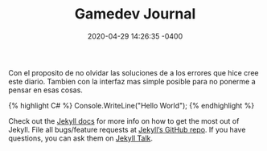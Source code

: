 ﻿---
layout: post
title:  "Gamedev Journal"
date:   2020-04-29 14:26:35 -0400
categories: gamedev
---
Con el proposito de no olvidar las soluciones de a los errores que hice cree este diario.
Tambien con la interfaz mas simple posible para no ponerme a pensar en esas cosas.


{% highlight C# %}
Console.WriteLine("Hello World");
{% endhighlight %}

Check out the [Jekyll docs][jekyll-docs] for more info on how to get the most out of Jekyll. File all bugs/feature requests at [Jekyll’s GitHub repo][jekyll-gh]. If you have questions, you can ask them on [Jekyll Talk][jekyll-talk].

[jekyll-docs]: https://twitter.com/IgaziKenyer
[jekyll-gh]:   https://github.com/jekyll/jekyll
[jekyll-talk]: https://talk.jekyllrb.com/
